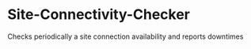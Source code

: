 # Site-Connectivity-Checker
Checks periodically a site connection availability and reports downtimes
